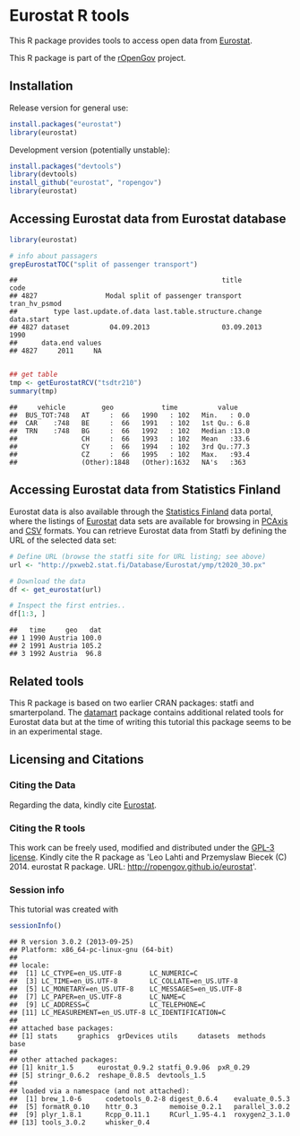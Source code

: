 <!--
%\VignetteEngine{knitr}
%\VignetteIndexEntry{An R Markdown Vignette made with knitr}
-->

Eurostat R tools
===========

This R package provides tools to access open data from [Eurostat](http://epp.eurostat.ec.europa.eu/portal/page/portal/statistics/themes). 

This R package is part of the [rOpenGov](http://ropengov.github.io)
project.


## Installation

Release version for general use:


```r
install.packages("eurostat")
library(eurostat)
```


Development version (potentially unstable):


```r
install.packages("devtools")
library(devtools)
install_github("eurostat", "ropengov")
library(eurostat)
```



## Accessing Eurostat data from Eurostat database


```r
library(eurostat)

# info about passagers
grepEurostatTOC("split of passenger transport")
```

```
##                                                   title          code
## 4827                 Modal split of passenger transport tran_hv_psmod
##         type last.update.of.data last.table.structure.change data.start
## 4827 dataset          04.09.2013                  03.09.2013       1990
##      data.end values
## 4827     2011     NA
```

```r

## get table
tmp <- getEurostatRCV("tsdtr210")
summary(tmp)
```

```
##     vehicle         geo            time          value     
##  BUS_TOT:748   AT     :  66   1990   : 102   Min.   : 0.0  
##  CAR    :748   BE     :  66   1991   : 102   1st Qu.: 6.8  
##  TRN    :748   BG     :  66   1992   : 102   Median :13.0  
##                CH     :  66   1993   : 102   Mean   :33.6  
##                CY     :  66   1994   : 102   3rd Qu.:77.3  
##                CZ     :  66   1995   : 102   Max.   :93.4  
##                (Other):1848   (Other):1632   NA's   :363
```





## Accessing Eurostat data from Statistics Finland 

Eurostat data is also available through the [Statistics
Finland](http://www.stat.fi/tup/tilastotietokannat/index_fi.html) data
portal, where the listings of
[Eurostat](http://www.stat.fi/org/lainsaadanto/avoin_data.html) data
sets are available for browsing in
[PCAxis](http://pxweb2.stat.fi/Database/Eurostat/databasetree_fi.asp)
and [CSV](http://pxweb2.stat.fi/database/Eurostatn/Eurostatn_rap.csv)
formats. You can retrieve Eurostat data from Statfi by defining the
URL of the selected data set:


```r
# Define URL (browse the statfi site for URL listing; see above)
url <- "http://pxweb2.stat.fi/Database/Eurostat/ymp/t2020_30.px"

# Download the data
df <- get_eurostat(url)

# Inspect the first entries..
df[1:3, ]
```

```
##   time     geo   dat
## 1 1990 Austria 100.0
## 2 1991 Austria 105.2
## 3 1992 Austria  96.8
```



## Related tools

This R package is based on two earlier CRAN packages: statfi and smarterpoland. The [datamart](http://cran.r-project.org/web/packages/datamart/index.html) package contains additional related tools for Eurostat data but at the time of writing this tutorial this package seems to be in an experimental stage.


## Licensing and Citations

### Citing the Data

Regarding the data, kindly cite [Eurostat](http://epp.eurostat.ec.europa.eu/portal/page/portal/statistics/search_database). 


### Citing the R tools

This work can be freely used, modified and distributed under the
[GPL-3 license](https://www.gnu.org/copyleft/gpl.html). Kindly cite
the R package as 'Leo Lahti and Przemyslaw Biecek (C) 2014. eurostat R
package. URL: http://ropengov.github.io/eurostat'.


### Session info

This tutorial was created with


```r
sessionInfo()
```

```
## R version 3.0.2 (2013-09-25)
## Platform: x86_64-pc-linux-gnu (64-bit)
## 
## locale:
##  [1] LC_CTYPE=en_US.UTF-8       LC_NUMERIC=C              
##  [3] LC_TIME=en_US.UTF-8        LC_COLLATE=en_US.UTF-8    
##  [5] LC_MONETARY=en_US.UTF-8    LC_MESSAGES=en_US.UTF-8   
##  [7] LC_PAPER=en_US.UTF-8       LC_NAME=C                 
##  [9] LC_ADDRESS=C               LC_TELEPHONE=C            
## [11] LC_MEASUREMENT=en_US.UTF-8 LC_IDENTIFICATION=C       
## 
## attached base packages:
## [1] stats     graphics  grDevices utils     datasets  methods   base     
## 
## other attached packages:
## [1] knitr_1.5      eurostat_0.9.2 statfi_0.9.06  pxR_0.29      
## [5] stringr_0.6.2  reshape_0.8.5  devtools_1.5  
## 
## loaded via a namespace (and not attached):
##  [1] brew_1.0-6      codetools_0.2-8 digest_0.6.4    evaluate_0.5.3 
##  [5] formatR_0.10    httr_0.3        memoise_0.2.1   parallel_3.0.2 
##  [9] plyr_1.8.1      Rcpp_0.11.1     RCurl_1.95-4.1  roxygen2_3.1.0 
## [13] tools_3.0.2     whisker_0.4
```

